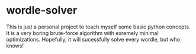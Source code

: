 # wordle-solver

This is just a personal project to teach myself some basic python concepts. It is a very boring brute-force algorithm with exremely minimal optimizations. Hopefully, it will sucessfully solve every wordle, but who knows!
